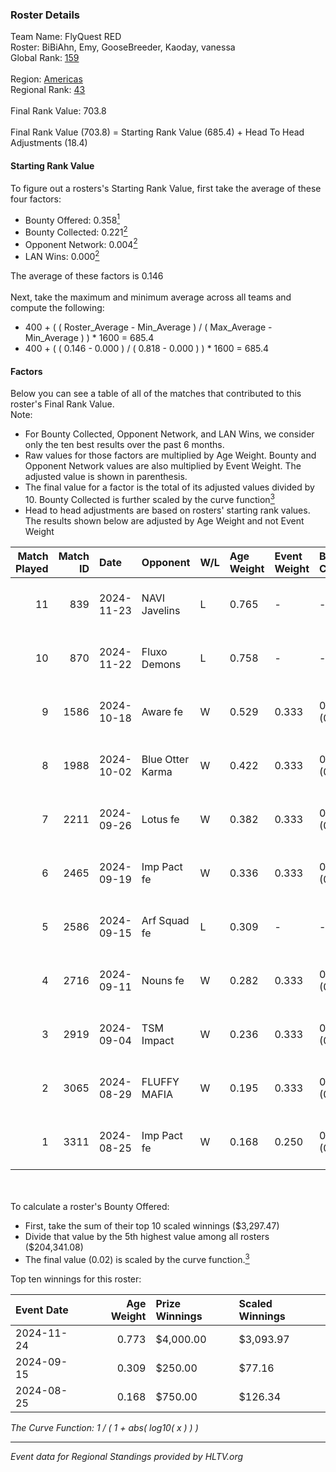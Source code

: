 ### Roster Details<br />
Team Name: FlyQuest RED<br />
Roster: BiBiAhn, Emy, GooseBreeder, Kaoday, vanessa<br />
Global Rank: [159](../../standings_global_2025_01_27.md)<br />
<br />
Region: [Americas]( ../../standings_americas_2025_01_27.md)<br />
Regional Rank: [43]( ../../standings_americas_2025_01_27.md)<br />
<br />
Final Rank Value:  703.8<br />
<br />
Final Rank Value (703.8) = Starting Rank Value (685.4) + Head To Head Adjustments (18.4)<br />

#### Starting Rank Value<br />
To figure out a rosters's Starting Rank Value, first take the average of these four factors:<br />
- Bounty Offered: 0.358[<sup>1</sup>](#table2)
- Bounty Collected: 0.221[<sup>2</sup>](#table1)
- Opponent Network: 0.004[<sup>2</sup>](#table1)
- LAN Wins: 0.000[<sup>2</sup>](#table1)

The average of these factors is 0.146<br />
<br />
Next, take the maximum and minimum average across all teams and compute the following:<br />
- 400 + ( ( Roster_Average - Min_Average ) / ( Max_Average - Min_Average ) ) * 1600 = 685.4
- 400 + ( ( 0.146 - 0.000 ) / ( 0.818 - 0.000 ) ) * 1600 = 685.4


#### Factors<br />
Below you can see a table of all of the matches that contributed to this roster's Final Rank Value.<br />
Note:<br />

- For Bounty Collected, Opponent Network, and LAN Wins, we consider only the ten best results over the past 6 months.
- Raw values for those factors are multiplied by Age Weight. Bounty and Opponent Network values are also multiplied by Event Weight. The adjusted value is shown in parenthesis.
- The final value for a factor is the total of its adjusted values divided by 10. Bounty Collected is further scaled by the curve function[<sup>3</sup>](#curveFunction)
- Head to head adjustments are based on rosters' starting rank values. The results shown below are adjusted by Age Weight and not Event Weight
<span id="table1"></span><br />


| Match Played | Match ID | Date       | Opponent         | W/L | Age Weight | Event Weight | Bounty Collected | Opponent Network | LAN Wins  | H2H Adj. | Roster                                      |
| -: | -: | :- | :- | :- | :- | :- | :- | :- | :- | -: | :- |
|           11 |      839 | 2024-11-23 | NAVI Javelins    | L   | 0.765      | -            | -                | -                | -         |    -1.30 | BiBiAhn, Emy, GooseBreeder, Kaoday, vanessa |
|           10 |      870 | 2024-11-22 | Fluxo Demons     | L   | 0.758      | -            | -                | -                | -         |    -7.55 | BiBiAhn, Emy, GooseBreeder, Kaoday, vanessa |
|            9 |     1586 | 2024-10-18 | Aware fe         | W   | 0.529      | 0.333        | 0.003 (0.000)    | 0.021 (0.004)    | 0 (0.000) |     6.17 | BiBiAhn, Emy, GooseBreeder, Kaoday, vanessa |
|            8 |     1988 | 2024-10-02 | Blue Otter Karma | W   | 0.422      | 0.333        | 0.003 (0.000)    | 0.032 (0.004)    | 0 (0.000) |     5.29 | BiBiAhn, Emy, GooseBreeder, Kaoday, vanessa |
|            7 |     2211 | 2024-09-26 | Lotus fe         | W   | 0.382      | 0.333        | 0.003 (0.000)    | 0.016 (0.002)    | 0 (0.000) |     4.71 | BiBiAhn, Emy, GooseBreeder, Kaoday, vanessa |
|            6 |     2465 | 2024-09-19 | Imp Pact fe      | W   | 0.336      | 0.333        | 0.005 (0.001)    | 0.098 (0.011)    | 0 (0.000) |     4.67 | BiBiAhn, Emy, GooseBreeder, Kaoday, vanessa |
|            5 |     2586 | 2024-09-15 | Arf Squad fe     | L   | 0.309      | -            | -                | -                | -         |    -5.83 | BiBiAhn, Emy, GooseBreeder, Kaoday, vanessa |
|            4 |     2716 | 2024-09-11 | Nouns fe         | W   | 0.282      | 0.333        | 0.004 (0.000)    | 0.064 (0.006)    | 0 (0.000) |     3.75 | BiBiAhn, Emy, GooseBreeder, Kaoday, vanessa |
|            3 |     2919 | 2024-09-04 | TSM Impact       | W   | 0.236      | 0.333        | 0.004 (0.000)    | 0.075 (0.006)    | 0 (0.000) |     3.33 | BiBiAhn, Emy, GooseBreeder, Kaoday, vanessa |
|            2 |     3065 | 2024-08-29 | FLUFFY MAFIA     | W   | 0.195      | 0.333        | 0.005 (0.000)    | 0.093 (0.006)    | 0 (0.000) |     2.78 | BiBiAhn, Emy, GooseBreeder, Kaoday, vanessa |
|            1 |     3311 | 2024-08-25 | Imp Pact fe      | W   | 0.168      | 0.250        | 0.005 (0.000)    | 0.098 (0.004)    | 0 (0.000) |     2.40 | BiBiAhn, Emy, GooseBreeder, Kaoday, vanessa |

<br />
<span id="table2"></span><br />
To calculate a roster's Bounty Offered:<br />

- First, take the sum of their top 10 scaled winnings ($3,297.47)
- Divide that value by the 5th highest value among all rosters ($204,341.08)
- The final value (0.02) is scaled by the curve function.[<sup>3</sup>](#curveFunction)

Top ten winnings for this roster:<br />

| Event Date | Age Weight | Prize Winnings | Scaled Winnings |
| :- | -: | :- | :- |
| 2024-11-24 |      0.773 | $4,000.00      | $3,093.97       |
| 2024-09-15 |      0.309 | $250.00        | $77.16          |
| 2024-08-25 |      0.168 | $750.00        | $126.34         |


<span id="curveFunction"></span>_The Curve Function: 1 / ( 1 + abs( log10( x ) ) )_<br />

---
_Event data for Regional Standings provided by HLTV.org_<br />
